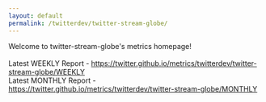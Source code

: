 ```yaml
---
layout: default
permalink: /twitterdev/twitter-stream-globe/
---
```

Welcome to twitter-stream-globe's metrics homepage!
<br><br>
Latest WEEKLY Report - <a href="https://twitter.github.io/metrics/twitterdev/twitter-stream-globe/WEEKLY">https://twitter.github.io/metrics/twitterdev/twitter-stream-globe/WEEKLY</a>
<br>
Latest MONTHLY Report - <a href="https://twitter.github.io/metrics/twitterdev/twitter-stream-globe/MONTHLY">https://twitter.github.io/metrics/twitterdev/twitter-stream-globe/MONTHLY</a>
<br>
